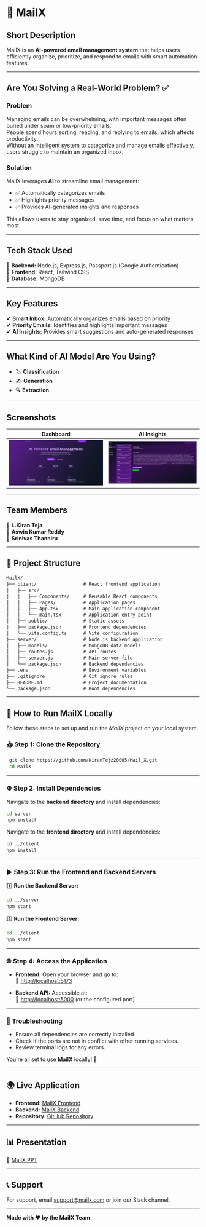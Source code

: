 # 📩 **MailX**  

## **Short Description**  
MailX is an **AI-powered email management system** that helps users efficiently organize, prioritize, and respond to emails with smart automation features.  

---

## **Are You Solving a Real-World Problem?** ✅  

### **Problem**  
Managing emails can be overwhelming, with important messages often buried under spam or low-priority emails.  
People spend hours sorting, reading, and replying to emails, which affects productivity.  
Without an intelligent system to categorize and manage emails effectively, users struggle to maintain an organized inbox.  

### **Solution**  
MailX leverages **AI** to streamline email management:  
- ✅ Automatically categorizes emails  
- ✅ Highlights priority messages  
- ✅ Provides AI-generated insights and responses  

This allows users to stay organized, save time, and focus on what matters most.  

---

## **Tech Stack Used**  
🔹 **Backend:** Node.js, Express.js, Passport.js (Google Authentication)  
🔹 **Frontend:** React, Tailwind CSS  
🔹 **Database:** MongoDB  

---

## **Key Features**  
✔ **Smart Inbox:** Automatically organizes emails based on priority  
✔ **Priority Emails:** Identifies and highlights important messages  
✔ **AI Insights:** Provides smart suggestions and auto-generated responses  

---

## **What Kind of AI Model Are You Using?**  
- 🏷 **Classification**  
- ✍ **Generation**  
- 🔍 **Extraction**  

---

## **Screenshots**  

| **Dashboard** | **AI Insights** |
|--------------|---------------|
| <img src="images/photo1.PNG" alt="Dashboard Screenshot" width="600"/> | <img src="images/photo2.PNG" alt="AI Insights Screenshot" width="600"/> |

---

## **Team Members**  
👥 **L.Kiran Teja**  
👥 **Aswin Kumar Reddy**  
👥 **Srinivas Thanniru**  


---

## 📁 **Project Structure**

```
MailX/
├── client/                 # React frontend application
│   ├── src/
│   │   ├── Components/     # Reusable React components
│   │   ├── Pages/          # Application pages
│   │   ├── App.tsx         # Main application component
│   │   └── main.tsx        # Application entry point
│   ├── public/             # Static assets
│   ├── package.json        # Frontend dependencies
│   └── vite.config.ts      # Vite configuration
├── server/                 # Node.js backend application
│   ├── models/             # MongoDB data models
│   ├── routes.js           # API routes
│   ├── server.js           # Main server file
│   └── package.json        # Backend dependencies
├── .env                    # Environment variables
├── .gitignore              # Git ignore rules
├── README.md               # Project documentation
└── package.json            # Root dependencies
```

---

## 🚀 **How to Run MailX Locally**  

Follow these steps to set up and run the *MailX* project on your local system.  

### 📥 **Step 1: Clone the Repository**  

```bash
 git clone https://github.com/KiranTejz20005/Mail_X.git
 cd MailX
```

---

### ⚙ **Step 2: Install Dependencies**  

Navigate to the **backend directory** and install dependencies:  

```bash
cd server
npm install
```

Navigate to the **frontend directory** and install dependencies:  

```bash
cd ../client
npm install
```

---

### ▶ **Step 3: Run the Frontend and Backend Servers**  

1️⃣ **Run the Backend Server:**  

```bash
cd ../server
npm start
```

2️⃣ **Run the Frontend Server:**  

```bash
cd ../client
npm start
```

---

### 🌐 **Step 4: Access the Application**  

- **Frontend:** Open your browser and go to:  
  🔗 [http://localhost:5173](http://localhost:5173)  

- **Backend API:** Accessible at:  
  🔗 [http://localhost:5000](http://localhost:5000) (or the configured port)  

---

### 🐞 **Troubleshooting**  

- Ensure all dependencies are correctly installed.  
- Check if the ports are not in conflict with other running services.  
- Review terminal logs for any errors.  

You're all set to use **MailX** locally! 🚀  

---

## 🌍 **Live Application**  
- **Frontend**: [MailX Frontend](https://mail-x.vercel.app/)
- **Backend:** [MailX Backend](https://automailx-sm-52mt.onrender.com/)
- **Repository**: [GitHub Repository](https://github.com/KiranTejz20005/Mail_X.git)
 

---


## 📊 **Presentation**  
📜 [MailX PPT](https://www.canva.com/design/DAG1i7DF4ds/bDUwkf3tz1xyCVgj5K_TMw/edit?utm_content=DAG1i7DF4ds&utm_campaign=designshare&utm_medium=link2&utm_source=sharebutton)  

---

## 📞 **Support**

For support, email support@mailx.com or join our Slack channel.

---


**Made with ❤️ by the MailX Team**
